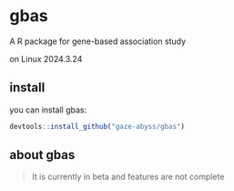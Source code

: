 # gbas
A R package for gene-based association study

on Linux
2024.3.24

## install
you can install gbas:
```R
devtools::install_github("gaze-abyss/gbas")
```

## about gbas
> It is currently in beta and features are not complete
